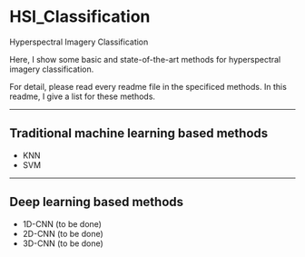 # HSI_Classification

Hyperspectral Imagery Classification

Here, I show some basic and state-of-the-art methods for hyperspectral imagery classification.

For detail, please read every readme file in the specificed methods.
In this readme, I give a list for these methods.

-------------------------------
## Traditional machine learning based methods
- KNN
- SVM

-------------------------------
## Deep learning based methods
- 1D-CNN (to be done)
- 2D-CNN (to be done)
- 3D-CNN (to be done)